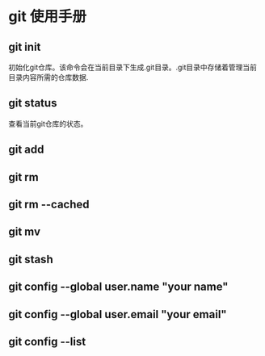 # git 使用手册


## git init
初始化git仓库。该命令会在当前目录下生成.git目录。.git目录中存储着管理当前目录内容所需的仓库数据.

## git status
查看当前git仓库的状态。

## git add

## git rm 

## git rm --cached

## git mv


## git stash

## git config --global user.name "your name"

## git config --global user.email "your email"

## git config --list

